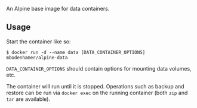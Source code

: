 An Alpine base image for data containers.

## Usage

Start the container like so:

    $ docker run -d --name data [DATA_CONTAINER_OPTIONS] mbodenhamer/alpine-data

`DATA_CONTAINER_OPTIONS` should contain options for mounting data volumes, etc.

The container will run until it is stopped. Operations such as backup and restore can be run via `docker exec` on the running container (both `zip` and `tar` are available).


